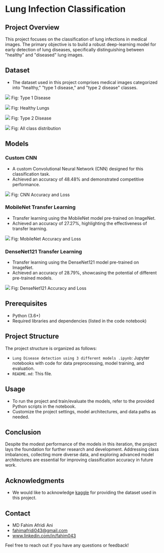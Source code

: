 # Lung Infection Classification

## Project Overview

This project focuses on the classification of lung infections in medical images. The primary objective is to build a robust deep-learning model for early detection of lung diseases, specifically distinguishing between "healthy" and "diseased" lung images.

## Dataset

- The dataset used in this project comprises medical images categorized into "healthy," "type 1 disease," and "type 2 disease" classes.


![](Photos/Unknown-8.png)
Fig: Type 1 Disease

![](Photos/Unknown-9.png)
Fig: Healthy Lungs

![](Photos/Unknown-10.png)
Fig: Type 2 Disease

![](Photos/Unknown-11.png)
Fig: All class distribution


## Models

### Custom CNN
- A custom Convolutional Neural Network (CNN) designed for this classification task.
- Achieved an accuracy of 48.48% and demonstrated competitive performance.

![](Photos/Unknown-12.png)
Fig: CNN Accuracy and Loss

### MobileNet Transfer Learning
- Transfer learning using the MobileNet model pre-trained on ImageNet.
- Achieved an accuracy of 27.27%, highlighting the effectiveness of transfer learning.

![](Photos/Unknown-13.png)
Fig: MobileNet Accuracy and Loss

### DenseNet121 Transfer Learning
- Transfer learning using the DenseNet121 model pre-trained on ImageNet.
- Achieved an accuracy of 28.79%, showcasing the potential of different pre-trained models.

![](Photos/Unknown-14.png)
Fig: DenseNet121 Accuracy and Loss

## Prerequisites

- Python (3.6+)
- Required libraries and dependencies (listed in the code notebook)

## Project Structure

The project structure is organized as follows:

- `Lung Disease detection using 3 different models .ipynb`: Jupyter notebooks with code for data preprocessing, model training, and evaluation.
- `README.md`: This file.

## Usage

- To run the project and train/evaluate the models, refer to the provided Python scripts in the notebook.
- Customize the project settings, model architectures, and data paths as needed.

## Conclusion

Despite the modest performance of the models in this iteration, the project lays the foundation for further research and development. Addressing class imbalances, collecting more diverse data, and exploring advanced model architectures are essential for improving classification accuracy in future work.

## Acknowledgments

- We would like to acknowledge [kaggle](https://www.kaggle.com/datasets/vikrantrajput/lungs-disease-data) for providing the dataset used in this project.

## Contact

- MD Fahim Afridi Ani
- fahimafridi043@gmail.com
- www.linkedin.com/in/fahim043

Feel free to reach out if you have any questions or feedback!

